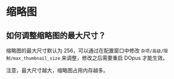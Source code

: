 # 缩略图
## 如何调整缩略图的最大尺寸？
缩略图的最大尺寸默认为 256，可以通过在配置窗口中修改 `杂项/高级/限制/max_thumbnail_size` 来调整，修改之后需要重启 DOpus 才能生效。

注意，最大尺寸越大，缩略图占用内存越多。